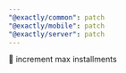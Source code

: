 ```yaml
---
"@exactly/common": patch
"@exactly/mobile": patch
"@exactly/server": patch
---
```


👔 increment max installments
